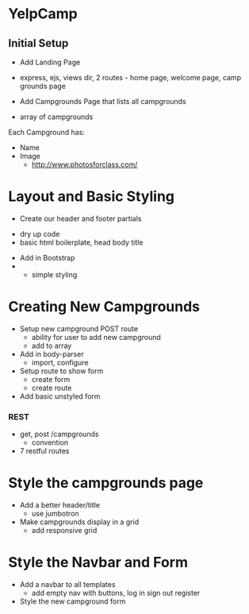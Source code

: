 # YelpCamp

## Initial Setup
* Add Landing Page
- express, ejs, views dir, 2 routes - home page, welcome page, camp grounds page

* Add Campgrounds Page that lists all campgrounds
- array of campgrounds

Each Campground has:
   * Name
   * Image
     - http://www.photosforclass.com/

# Layout and Basic Styling
* Create our header and footer partials
- dry up code
- basic html boilerplate, head body title

* Add in Bootstrap
* - simple styling

# Creating New Campgrounds
* Setup new campground POST route
  - ability for user to add new campground
  - add to array
* Add in body-parser
  - import, configure
* Setup route to show form
  - create form
  - create route
* Add basic unstyled form

### REST
* get, post /campgrounds
  - convention
* 7 restful routes

# Style the campgrounds page
* Add a better header/title
  - use jumbotron
* Make campgrounds display in a grid
  - add responsive grid

# Style the Navbar and Form
* Add a navbar to all templates
  - add empty nav with buttons, log in sign out register
* Style the new campground form
